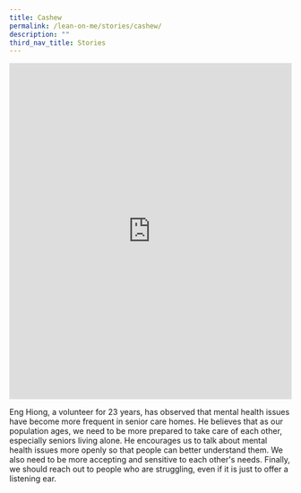 ```yaml
---
title: Cashew
permalink: /lean-on-me/stories/cashew/
description: ""
third_nav_title: Stories
---
```

<iframe allowfullscreen="" allow="accelerometer; autoplay; clipboard-write; encrypted-media; gyroscope; picture-in-picture; web-share" frameborder="0" title="YouTube video player" src="https://www.youtube.com/embed/QfPNBEYv7PY" height="600" width="100%"></iframe>

Eng Hiong, a volunteer for 23 years, has observed that mental health issues have become more frequent in senior care homes. He believes that as our population ages, we need to be more prepared to take care of each other, especially seniors living alone. He encourages us to talk about mental health issues more openly so that people can better understand them. We also need to be more accepting and sensitive to each other's needs. Finally, we should reach out to people who are struggling, even if it is just to offer a listening ear.